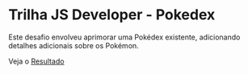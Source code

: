 # Trilha JS Developer - Pokedex

Este desafio envolveu aprimorar uma Pokédex existente, adicionando detalhes adicionais sobre os Pokémon.

Veja o [Resultado](https://js-developer-pokedex-zeta-gold.vercel.app/)
